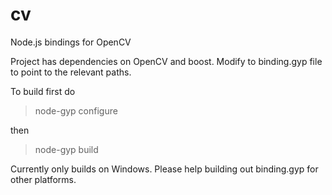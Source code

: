 cv
==

Node.js bindings for OpenCV

Project has dependencies on OpenCV and boost. Modify to binding.gyp file to point to the relevant paths.

To build first do 

> node-gyp configure

then 

> node-gyp build

Currently only builds on Windows. Please help building out binding.gyp for other platforms.